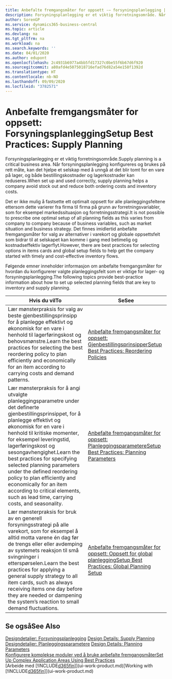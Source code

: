 ```yaml
---
title: Anbefalte fremgangsmåter for oppsett -– forsyningsplanlegging | Microsoft-dokumentasjon
description: Forsyningsplanlegging er et viktig forretningsområde. Når forsyningsplanlegging konfigureres og brukes på rett måte, kan det hjelpe et selskap med å unngå at det blir tomt for en vare på lager, og både bestillingskostnader og lagerkostnader kan reduseres.
author: SorenGP
ms.service: dynamics365-business-central
ms.topic: article
ms.devlang: na
ms.tgt_pltfrm: na
ms.workload: na
ms.search.keywords: ''
ms.date: 04/01/2020
ms.author: edupont
ms.openlocfilehash: 2c4931b6977a4bb5fd17327c0be55f6b67d6f920
ms.sourcegitcommit: a80afd4e5075018716efad76d82a54e158f1392d
ms.translationtype: HT
ms.contentlocale: nb-NO
ms.lasthandoff: 09/09/2020
ms.locfileid: "3782571"
---
```

# <a name="setup-best-practices-supply-planning"></a><span data-ttu-id="603a0-104">Anbefalte fremgangsmåter for oppsett: Forsyningsplanlegging</span><span class="sxs-lookup"><span data-stu-id="603a0-104">Setup Best Practices: Supply Planning</span></span>
<span data-ttu-id="603a0-105">Forsyningsplanlegging er et viktig forretningsområde.</span><span class="sxs-lookup"><span data-stu-id="603a0-105">Supply planning is a critical business area.</span></span> <span data-ttu-id="603a0-106">Når forsyningsplanlegging konfigureres og brukes på rett måte, kan det hjelpe et selskap med å unngå at det blir tomt for en vare på lager, og både bestillingskostnader og lagerkostnader kan reduseres.</span><span class="sxs-lookup"><span data-stu-id="603a0-106">When set up and used correctly, supply planning helps a company avoid stock out and reduce both ordering costs and inventory costs.</span></span>  

 <span data-ttu-id="603a0-107">Det er ikke mulig å fastsette ett optimalt oppsett for alle planleggingsfeltene ettersom dette varierer fra firma til firma på grunn av forretningsvariabler, som for eksempel markedssituasjon og forretningsstrategi.</span><span class="sxs-lookup"><span data-stu-id="603a0-107">It is not possible to prescribe one optimal setup of all planning fields as this varies from company to company because of business variables, such as market situation and business strategy.</span></span> <span data-ttu-id="603a0-108">Det finnes imidlertid anbefalte fremgangsmåter for valg av alternativer i varekort og globale oppsettsfelt som bidrar til at selskapet kan komme i gang med betimelig og kostnadseffektiv lagerflyt.</span><span class="sxs-lookup"><span data-stu-id="603a0-108">However, there are best practices for selecting options in items cards and global setup fields to help get the company started with timely and cost-effective inventory flows.</span></span>  

 <span data-ttu-id="603a0-109">Følgende emner inneholder informasjon om anbefalte fremgangsmåter for hvordan du konfigurerer valgte planleggingsfelt som er viktige for lager- og forsyningsplanlegging.</span><span class="sxs-lookup"><span data-stu-id="603a0-109">The following topics provide best-practice information about how to set up selected planning fields that are key to inventory and supply planning.</span></span>  

|<span data-ttu-id="603a0-110">**Hvis du vil**</span><span class="sxs-lookup"><span data-stu-id="603a0-110">**To**</span></span>|<span data-ttu-id="603a0-111">**Se**</span><span class="sxs-lookup"><span data-stu-id="603a0-111">**See**</span></span>|  
|------------|-------------|  
|<span data-ttu-id="603a0-112">Lær mønsterpraksis for valg av beste gjenbestillingsprinsipp for å planlegge effektivt og økonomisk for en vare i henhold til lagerføringskost og behovsmønstre.</span><span class="sxs-lookup"><span data-stu-id="603a0-112">Learn the best practices for selecting the best reordering policy to plan efficiently and economically for an item according to carrying costs and demand patterns.</span></span>|[<span data-ttu-id="603a0-113">Anbefalte fremgangsmåter for oppsett: Gjenbestillingsprinsipper</span><span class="sxs-lookup"><span data-stu-id="603a0-113">Setup Best Practices: Reordering Policies</span></span>](setup-best-practices-reordering-policies.md)|  
|<span data-ttu-id="603a0-114">Lær mønsterpraksis for å angi utvalgte planleggingsparametre under det definerte gjenbestillingsprinsippet, for å planlegge effektivt og økonomisk for en vare i henhold til kritiske momenter, for eksempel leveringstid, lagerføringskost og sesongavhengighet.</span><span class="sxs-lookup"><span data-stu-id="603a0-114">Learn the best practices for specifying selected planning parameters under the defined reordering policy to plan efficiently and economically for an item according to critical elements, such as lead time, carrying costs, and seasonality.</span></span>|[<span data-ttu-id="603a0-115">Anbefalte fremgangsmåter for oppsett: Planleggingsparametere</span><span class="sxs-lookup"><span data-stu-id="603a0-115">Setup Best Practices: Planning Parameters</span></span>](setup-best-practices-planning-parameters.md)|  
|<span data-ttu-id="603a0-116">Lær mønsterpraksis for bruk av en generell forsyningsstrategi på alle varekort, som for eksempel å alltid motta varene én dag før de trengs eller eller avdemping av systemets reaksjon til små svingninger i etterspørselen.</span><span class="sxs-lookup"><span data-stu-id="603a0-116">Learn the best practices for applying a general supply strategy to all item cards, such as always receiving items one day before they are needed or dampening the system’s reaction to small demand fluctuations.</span></span>|[<span data-ttu-id="603a0-117">Anbefalte fremgangsmåter for oppsett: Oppsett for global planlegging</span><span class="sxs-lookup"><span data-stu-id="603a0-117">Setup Best Practices: Global Planning Setup</span></span>](setup-best-practices-global-planning-setup.md)|  

## <a name="see-also"></a><span data-ttu-id="603a0-118">Se også</span><span class="sxs-lookup"><span data-stu-id="603a0-118">See Also</span></span>  
 <span data-ttu-id="603a0-119">[Designdetaljer: Forsyningsplanlegging](design-details-supply-planning.md) </span><span class="sxs-lookup"><span data-stu-id="603a0-119">[Design Details: Supply Planning](design-details-supply-planning.md) </span></span>  
 <span data-ttu-id="603a0-120">[Designdetaljer: Planleggingsparametere](design-details-planning-parameters.md) </span><span class="sxs-lookup"><span data-stu-id="603a0-120">[Design Details: Planning Parameters](design-details-planning-parameters.md) </span></span>  
 [<span data-ttu-id="603a0-121">Konfigurere komplekse moduler ved å bruke anbefalte fremgangsmåter</span><span class="sxs-lookup"><span data-stu-id="603a0-121">Set Up Complex Application Areas Using Best Practices</span></span>](set-up-complex-application-areas-using-best-practices.md)  
 <span data-ttu-id="603a0-122">[Arbeide med [!INCLUDE[d365fin](includes/d365fin_md.md)]](ui-work-product.md)</span><span class="sxs-lookup"><span data-stu-id="603a0-122">[Working with [!INCLUDE[d365fin](includes/d365fin_md.md)]](ui-work-product.md)</span></span>
